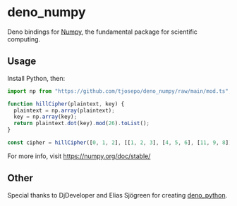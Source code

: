 # deno_numpy

Deno bindings for [Numpy](https://numpy.org/), the fundamental package for
scientific computing.

## Usage

Install Python, then:

```js
import np from "https://github.com/tjosepo/deno_numpy/raw/main/mod.ts";

function hillCipher(plaintext, key) {
  plaintext = np.array(plaintext);
  key = np.array(key);
  return plaintext.dot(key).mod(26).toList();
}

const cipher = hillCipher([0, 1, 2], [[1, 2, 3], [4, 5, 6], [11, 9, 8]]);
```

For more info, visit https://numpy.org/doc/stable/

## Other

Special thanks to DjDeveloper and Elias Sjögreen for creating
[deno_python](https://github.com/denosaurs/deno_python).
